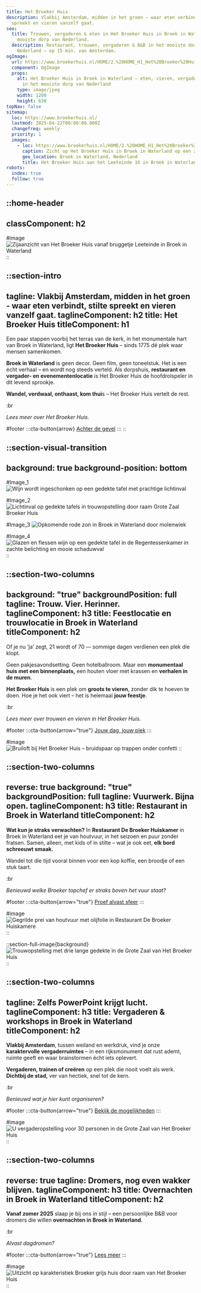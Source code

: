 ```yaml
---
title: Het Broeker Huis
description: Vlakbij Amsterdam, midden in het groen – waar eten verbindt, stilte
  spreekt en vieren vanzelf gaat.
seo:
  title: Trouwen, vergaderen & eten in Het Broeker Huis in Broek in Waterland, het
    mooiste dorp van Nederland.
  description: Restaurant, trouwen, vergaderen & B&B in het mooiste dorp van
    Nederland – op 15 min. van Amsterdam.
ogImage:
  url: https://www.broekerhuis.nl/HOME/2.%20HOME_H1_Het%20Broeker%20Huis_optimized_enhanced.jpg
  component: OgImage
  props:
    alt: Het Broeker Huis in Broek in Waterland – eten, vieren, vergaderen & slapen
      in het mooiste dorp van Nederland
    type: image/jpeg
    width: 1200
    height: 630
topNav: false
sitemap:
  loc: https://www.broekerhuis.nl/
  lastmod: 2025-04-22T00:00:00.000Z
  changefreq: weekly
  priority: 1
  images:
    - loc: https://www.broekerhuis.nl/HOME/2.%20HOME_H1_Het%20Broeker%20Huis_optimized_enhanced.jpg
      caption: Zicht op Het Broeker Huis in Broek in Waterland op een zonnige dag
      geo_location: Broek in Waterland, Nederland
      title: Het Broeker Huis aan het Leeteinde 16 in Broek in Waterland
robots:
  index: true
  follow: true
---
```


::home-header
---
classComponent: h2
---
#image
![Zijaanzicht van Het Broeker Huis vanaf bruggetje Leeteinde in Broek in Waterland](/20250331_BROEKERHUIS_1550.JPG)
::

::section-intro
---
tagline: Vlakbij Amsterdam, midden in het groen - waar eten verbindt, stilte
  spreekt en vieren vanzelf gaat.
taglineComponent: h2
title: Het Broeker Huis
titleComponent: h1
---
Een paar stappen voorbij het terras van de kerk, in het monumentale hart van Broek in Waterland, ligt **Het Broeker Huis** – sinds 1775 dé plek waar mensen samenkomen.

**Broek in Waterland** is geen decor. Geen film, geen toneelstuk. Het is een écht verhaal – en wordt nog steeds verteld. Als dorpshuis, **restaurant en vergader- en evenementenlocatie** is Het Broeker Huis de hoofdrolspeler in dit levend sprookje.

**Wandel, verdwaal, onthaast, kom thui**s – Het Broeker Huis vertelt de rest.

:br

 

*Lees meer over Het Broeker Huis.*

#footer
  :::cta-button{arrow}
  [Achter de gevel](/het-broeker-huis)
  :::
::

::section-visual-transition
---
background: true
background-position: bottom
---
#Image_1
![Wijn wordt ingeschonken op een gedekte tafel met prachtige lichtinval](/20250310_BROEKERHUIS_GROTEZAAL_262.JPG)

#Image_2
![Lichtinval op gedekte tafels in trouwopstelling door raam Grote Zaal Broeker Huis](/20250310_BROEKERHUIS_GROTEZAAL_237.JPG)

#Image_3
![Opkomende rode zon in Broek in Waterland door molenwiek](/20250310_BROEKERHUIS_SCENERY_155.JPG)

#Image_4
![Glazen en flessen wijn op een gedekte tafel in de Regentessenkamer in zachte belichting en mooie schaduwval](/20250310_BROEKERHUIS_REGENTESSENKAMER_073.JPG)
::

::section-two-columns
---
background: "true"
backgroundPosition: full
tagline: Trouw. Vier. Herinner.
taglineComponent: h3
title: Feestlocatie en trouwlocatie in Broek in Waterland
titleComponent: h2
---
Of je nu ‘ja’ zegt, 21 wordt of 70 — sommige dagen verdienen een plek die klopt.

Geen pakjesavondsetting. Geen hotelballroom. Maar een **monumentaal huis met een binnenplaats,** een houten vloer met krassen en **verhalen in de muren**.

**Het Broeker Huis** is een plek om **groots te vieren**, zonder dik te hoeven te doen. Hoe je het ook viert – het is helemaal **jouw feestje**.

:br

 

*Lees meer over trouwen en vieren in Het Broeker Huis.*

#footer
  :::cta-button{arrow="true"}
  [Jouw dag, jouw plek](/trouwen-feesten/trouwen)
  :::

#image
![Bruiloft bij Het Broeker Huis – bruidspaar op trappen onder confetti](/466644671_10230167122059961_7087218307852930656_n.JPG)
::

::section-two-columns
---
reverse: true
background: "true"
backgroundPosition: full
tagline: Vuurwerk. Bijna open.
taglineComponent: h3
title: Restaurant in Broek in Waterland
titleComponent: h2
---
**Wat kun je straks verwachten?** In **Restaurant De Broeker Huiskamer** in Broek in Waterland eet je van houtvuur, in het seizoen en puur zonder fratsen. Samen, alleen, met kids of in stilte – wat je ook eet, **elk bord schreeuwt smaak.**

Wandel tot die tijd vooral binnen voor een kop koffie, een broodje of een stuk taart.

:br

 

*Benieuwd welke Broeker topchef er straks boven het vuur staat?*

#footer
  :::cta-button{arrow="true"}
  [Proef alvast sfeer](/restaurant)
  :::

#image
![Gegrilde prei van houtvuur met olijfolie in Restaurant De Broeker Huiskamere](/20250331_BROEKERHUIS_0930.JPG)
::

::section-full-image{background}
![Trouwopstelling met drie lange gedekte in de Grote Zaal van Het Broeker Huis](/20250310_BROEKERHUIS_GROTEZAAL_160.JPG)
::

::section-two-columns
---
tagline: Zelfs PowerPoint krijgt lucht.
taglineComponent: h3
title: Vergaderen & workshops in Broek in Waterland
titleComponent: h2
---
**Vlakbij Amsterdam**, tussen weiland en werkdruk, vind je onze **karaktervolle vergaderruimtes** – in een rijksmonument dat rust ademt, ruimte geeft en waar brainstormen écht iets oplevert.

**Vergaderen, trainen of creëren** op een plek die nooit voelt als werk. **Dichtbij de stad,** ver van hectiek, snel tot de kern.

:br

 

*Benieuwd wat je hier kunt organiseren?*

#footer
  :::cta-button{arrow="true"}
  [Bekijk de mogelijkheden](/zakelijk)
  :::

#image
![U vergaderopstelling voor 30 personen in de Grote Zaal van Het Broeker Huis](/grote-zaal/20250310_BROEKERHUIS_GROTEZAAL_391_optimized.jpg)
::

::section-two-columns
---
reverse: true
tagline: Dromers, nog even wakker blijven.
taglineComponent: h3
title: Overnachten in Broek in Waterland
titleComponent: h2
---
**Vanaf zomer 2025** slaap je bij ons in stijl – een persoonlijke B\&B voor dromers die willen **overnachten in Broek in Waterland.**

:br

 

*Alvast dagdromen?*

#footer
  :::cta-button{arrow="true"}
  [Lees meer](/overnachten)
  :::

#image
![Uitzicht op karakteristiek Broeker grijs huis door raam van Het Broeker Huis](/images/20250310_BROEKERHUIS_REGENTESSENKAMER_013.JPG)
::
